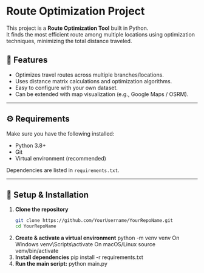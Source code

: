 # Route Optimization Project  

This project is a **Route Optimization Tool** built in Python.  
It finds the most efficient route among multiple locations using optimization techniques, minimizing the total distance traveled.  

## 📌 Features  
- Optimizes travel routes across multiple branches/locations.  
- Uses distance matrix calculations and optimization algorithms.  
- Easy to configure with your own dataset.  
- Can be extended with map visualization (e.g., Google Maps / OSRM).  

---

## ⚙️ Requirements  

Make sure you have the following installed:  
- Python 3.8+  
- Git  
- Virtual environment (recommended)  

Dependencies are listed in `requirements.txt`.  

---

## 🚀 Setup & Installation  

1. **Clone the repository**  
   ```bash
   git clone https://github.com/YourUsername/YourRepoName.git
   cd YourRepoName
2. **Create & activate a virtual environment**
python -m venv venv
 On Windows
venv\Scripts\activate
 On macOS/Linux
source venv/bin/activate
3. **Install dependencies**
pip install -r requirements.txt
4. **Run the main script:**
python main.py

